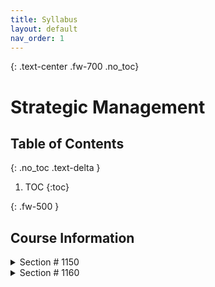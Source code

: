 ```yaml
---
title: Syllabus
layout: default
nav_order: 1
---
```

{: .text-center .fw-700 .no_toc}
# Strategic Management

## Table of Contents
{: .no_toc .text-delta }

1. TOC
{:toc}

{: .fw-500 }
## Course Information

<details close markdown="block">
{: .fw-700 }
<summary>
Section # 1150 
</summary>
<table>
  <tbody>
    <tr>
      <td>Course Number</td>
      <td>BUSSPP 1080</td>
    </tr>
    <tr>
      <td>Section</td>
      <td>1150</td>
    </tr>
    <tr>
      <td>Course Title</td>
      <td>Strategic Management</td>
    </tr>
    <tr>
      <td>Term</td>
      <td>Spring Term 2024-2025</td>
    </tr>
    <tr>
      <td>Location</td>
      <td>114 Mervis Hall</td>
    </tr>
    <tr>
      <td>Meeting Times</td>
      <td>TuTh 2:00PM - 3:15PM</td>
    </tr>
  </tbody>
</table>
</details>


<details close markdown="block">
{: .fw-700 }
<summary>
Section # 1160 
</summary>
<table>
  <tbody>
    <tr>
      <td>Course Number</td>
      <td>BUSSPP 1080</td>
    </tr>
    <tr>
      <td>Section</td>
      <td>1160</td>
    </tr>
    <tr>
      <td>Course Title</td>
      <td>Strategic Management</td>
    </tr>
    <tr>
      <td>Term</td>
      <td>Spring Term 2024-2025</td>
    </tr>
    <tr>
      <td>Location</td>
      <td>B75 Mervis Hall</td>
    </tr>
    <tr>
      <td>Meeting Times</td>
      <td>TuTh 3:30PM - 4:45PM</td>
    </tr>
  </tbody>
</table>
</details>
